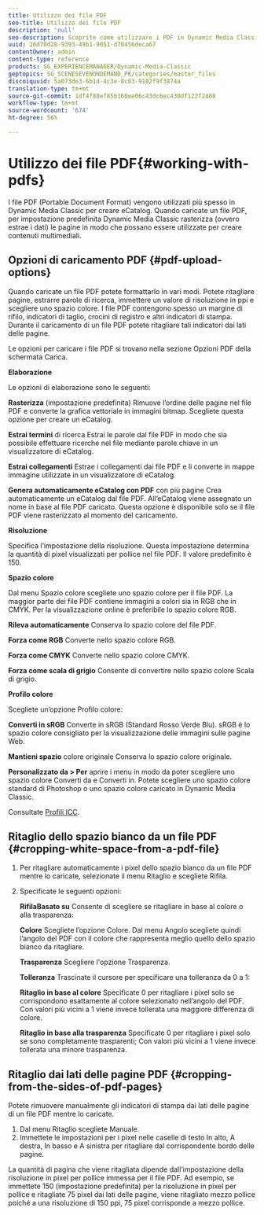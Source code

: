 ```yaml
---
title: Utilizzo dei file PDF
seo-title: Utilizzo dei file PDF
description: 'null'
seo-description: Scoprite come utilizzare i PDF in Dynamic Media Classic.
uuid: 26d70d28-9393-49b1-9051-d70456deca67
contentOwner: admin
content-type: reference
products: SG_EXPERIENCEMANAGER/Dynamic-Media-Classic
geptopics: SG_SCENESEVENONDEMAND_PK/categories/master_files
discoiquuid: 5a073de3-6b1d-4c3e-8c03-9182f9f3874a
translation-type: tm+mt
source-git-commit: 1df4f88ef856160ee06c43dc6ec430df122f2408
workflow-type: tm+mt
source-wordcount: '674'
ht-degree: 56%

---
```



# Utilizzo dei file PDF{#working-with-pdfs}

I file PDF (Portable Document Format) vengono utilizzati più spesso in Dynamic Media Classic per creare eCatalog. Quando caricate un file PDF, per impostazione predefinita Dynamic Media Classic rasterizza (ovvero estrae i dati) le pagine in modo che possano essere utilizzate per creare contenuti multimediali.

## Opzioni di caricamento PDF {#pdf-upload-options}

Quando caricate un file PDF potete formattarlo in vari modi. Potete ritagliare pagine, estrarre parole di ricerca, immettere un valore di risoluzione in ppi e scegliere uno spazio colore. I file PDF contengono spesso un margine di rifilo, indicatori di taglio, crocini di registro e altri indicatori di stampa. Durante il caricamento di un file PDF potete ritagliare tali indicatori dai lati delle pagine.

Le opzioni per caricare i file PDF si trovano nella sezione Opzioni PDF della schermata Carica.

**Elaborazione**

Le opzioni di elaborazione sono le seguenti:

**Rasterizza** (impostazione predefinita) Rimuove l’ordine delle pagine nel file PDF e converte la grafica vettoriale in immagini bitmap. Scegliete questa opzione per creare un eCatalog. 

**Estrai termini** di ricerca Estrai le parole dal file PDF in modo che sia possibile effettuare ricerche nel file mediante parole chiave in un visualizzatore di eCatalog.

**Estrai collegamenti** Estrae i collegamenti dai file PDF e li converte in mappe immagine utilizzate in un visualizzatore di eCatalog.

**Genera automaticamente eCatalog con PDF** con più pagine Crea automaticamente un eCatalog dal file PDF. All’eCatalog viene assegnato un nome in base al file PDF caricato. Questa opzione è disponibile solo se il file PDF viene rasterizzato al momento del caricamento.

**Risoluzione**

Specifica l’impostazione della risoluzione. Questa impostazione determina la quantità di pixel visualizzati per pollice nel file PDF. Il valore predefinito è 150.

**Spazio colore**

Dal menu Spazio colore scegliete uno spazio colore per il file PDF. La maggior parte dei file PDF contiene immagini a colori sia in RGB che in CMYK. Per la visualizzazione online è preferibile lo spazio colore RGB.

**Rileva automaticamente** Conserva lo spazio colore del file PDF.

**Forza come RGB** Converte nello spazio colore RGB.

**Forza come CMYK** Converte nello spazio colore CMYK.

**Forza come scala di grigio** Consente di convertire nello spazio colore Scala di grigio.

**Profilo colore**

Scegliete un’opzione Profilo colore:

**Converti in sRGB** Converte in sRGB (Standard Rosso Verde Blu). sRGB è lo spazio colore consigliato per la visualizzazione delle immagini sulle pagine Web.

**Mantieni spazio** colore originale Conserva lo spazio colore originale.

**Personalizzato da > Per** aprire i menu in modo da poter scegliere uno spazio colore Converti da e Converti in. Potete scegliere uno spazio colore standard di Photoshop o uno spazio colore caricato in Dynamic Media Classic.

Consultate [Profili ICC](icc-profiles.md#icc_profiles).

## Ritaglio dello spazio bianco da un file PDF {#cropping-white-space-from-a-pdf-file}

1. Per ritagliare automaticamente i pixel dello spazio bianco da un file PDF mentre lo caricate, selezionate il menu Ritaglio e scegliete Rifila.
1. Specificate le seguenti opzioni:

   **RifilaBasato su** Consente di scegliere se ritagliare in base al colore o alla trasparenza:

   **Colore** Scegliete l’opzione Colore. Dal menu Angolo scegliete quindi l’angolo del PDF con il colore che rappresenta meglio quello dello spazio bianco da ritagliare.

   **Trasparenza** Scegliere l&#39;opzione Trasparenza.

   **Tolleranza** Trascinate il cursore per specificare una tolleranza da 0 a 1:

   **Ritaglio in base al colore** Specificate 0 per ritagliare i pixel solo se corrispondono esattamente al colore selezionato nell’angolo del PDF. Con valori più vicini a 1 viene invece tollerata una maggiore differenza di colore. 

   **Ritaglio in base alla trasparenza** Specificate 0 per ritagliare i pixel solo se sono completamente trasparenti; Con valori più vicini a 1 viene invece tollerata una minore trasparenza.

## Ritaglio dai lati delle pagine PDF {#cropping-from-the-sides-of-pdf-pages}

Potete rimuovere manualmente gli indicatori di stampa dai lati delle pagine di un file PDF mentre lo caricate.

1. Dal menu Ritaglio scegliete Manuale.
1. Immettete le impostazioni per i pixel nelle caselle di testo In alto, A destra, In basso e A sinistra per ritagliare dal corrispondente bordo delle pagine.

La quantità di pagina che viene ritagliata dipende dall’impostazione della risoluzione in pixel per pollice immessa per il file PDF. Ad esempio, se immettete 150 (impostazione predefinita) per la risoluzione in pixel per pollice e ritagliate 75 pixel dai lati delle pagine, viene ritagliato mezzo pollice poiché a una risoluzione di 150 ppi, 75 pixel corrisponde a mezzo pollice.
